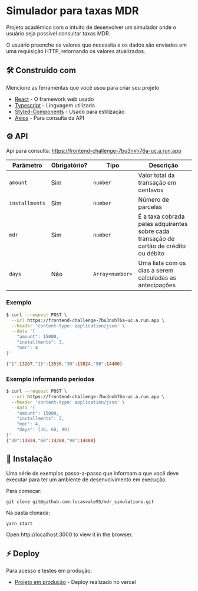 # Simulador para taxas MDR

Projeto acadêmico com o intuito de desenvolver um simulador onde o usuário seja possível consultar taxas MDR. 

O usuário preenche os valores que necessita e os dados são enviados em uma requisição HTTP, retornando os valores atualizados.



## 🛠️ Construído com

Mencione as ferramentas que você usou para criar seu projeto

* [React](https://pt-br.reactjs.org/) - O framework web usado
* [Typescript](https://www.typescriptlang.org/) - Linguagem utilizada
* [Styled-Components](https://styled-components.com/) - Usado para estilização
* [Axios](https://axios-http.com/ptbr/docs/intro) - Para consulta da API



## ⚙️ API

Api para consulta: https://frontend-challenge-7bu3nxh76a-uc.a.run.app

 Parâmetro      | Obrigatório? | Tipo            | Descrição                                                                              |
| -------------- | ------------ | --------------- | -------------------------------------------------------------------------------------- |
| `amount`       | Sim          | `number`        | Valor total da transação em centavos                                                   |
| `installments` | Sim          | `number`        | Número de parcelas                                                                     |
| `mdr`          | Sim          | `number`        | É a taxa cobrada pelas adquirentes sobre cada transação de cartão de crédito ou débito |
| `days`         | Não          | `Array<number>` | Uma lista com os dias a serem calculadas as antecipações                               |

### Exemplo

```bash
$ curl --request POST \
  --url https://frontend-challenge-7bu3nxh76a-uc.a.run.app \
  --header 'content-type: application/json' \
  --data '{
	"amount": 15000,
	"installments": 3,
	"mdr": 4
}'

{"1":13267,"15":13536,"30":13824,"90":14400}
```

### Exemplo informando períodos

```bash
$ curl --request POST \
  --url https://frontend-challenge-7bu3nxh76a-uc.a.run.app \
  --header 'content-type: application/json' \
  --data '{
	"amount": 15000,
	"installments": 3,
	"mdr": 4,
	"days": [30, 60, 90]
}'
{"30":13824,"60":14208,"90":14400}
```



## 🔧 Instalação

Uma série de exemplos passo-a-passo que informam o que você deve executar para ter um ambiente de desenvolvimento em execução.

Para começar:

```
git clone git@github.com:lucasvale95/mdr_simulations.git

```

Na pasta clonada:

```
yarn start

```

Open http://localhost:3000 to view it in the browser.


## ⚡ Deploy

Para acesso e testes em produção:

* [Projeto em produção](https://mdr-simulations-6miq4asrf-lucasvale95.vercel.app/) - Deploy realizado no vercel